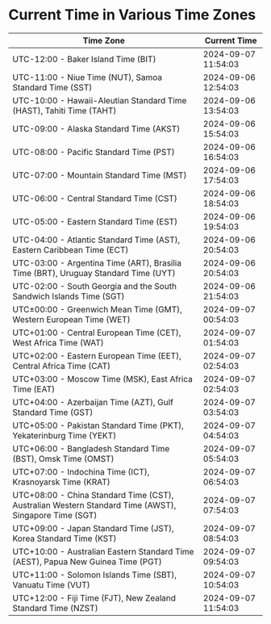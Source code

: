 # Current Time in Various Time Zones

| Time Zone | Current Time |
|-----------|--------------|
| UTC-12:00 - Baker Island Time (BIT) | 2024-09-07 11:54:03 |
| UTC-11:00 - Niue Time (NUT), Samoa Standard Time (SST) | 2024-09-06 12:54:03 |
| UTC-10:00 - Hawaii-Aleutian Standard Time (HAST), Tahiti Time (TAHT) | 2024-09-06 13:54:03 |
| UTC-09:00 - Alaska Standard Time (AKST) | 2024-09-06 15:54:03 |
| UTC-08:00 - Pacific Standard Time (PST) | 2024-09-06 16:54:03 |
| UTC-07:00 - Mountain Standard Time (MST) | 2024-09-06 17:54:03 |
| UTC-06:00 - Central Standard Time (CST) | 2024-09-06 18:54:03 |
| UTC-05:00 - Eastern Standard Time (EST) | 2024-09-06 19:54:03 |
| UTC-04:00 - Atlantic Standard Time (AST), Eastern Caribbean Time (ECT) | 2024-09-06 20:54:03 |
| UTC-03:00 - Argentina Time (ART), Brasília Time (BRT), Uruguay Standard Time (UYT) | 2024-09-06 20:54:03 |
| UTC-02:00 - South Georgia and the South Sandwich Islands Time (SGT) | 2024-09-06 21:54:03 |
| UTC±00:00 - Greenwich Mean Time (GMT), Western European Time (WET) | 2024-09-07 00:54:03 |
| UTC+01:00 - Central European Time (CET), West Africa Time (WAT) | 2024-09-07 01:54:03 |
| UTC+02:00 - Eastern European Time (EET), Central Africa Time (CAT) | 2024-09-07 02:54:03 |
| UTC+03:00 - Moscow Time (MSK), East Africa Time (EAT) | 2024-09-07 02:54:03 |
| UTC+04:00 - Azerbaijan Time (AZT), Gulf Standard Time (GST) | 2024-09-07 03:54:03 |
| UTC+05:00 - Pakistan Standard Time (PKT), Yekaterinburg Time (YEKT) | 2024-09-07 04:54:03 |
| UTC+06:00 - Bangladesh Standard Time (BST), Omsk Time (OMST) | 2024-09-07 05:54:03 |
| UTC+07:00 - Indochina Time (ICT), Krasnoyarsk Time (KRAT) | 2024-09-07 06:54:03 |
| UTC+08:00 - China Standard Time (CST), Australian Western Standard Time (AWST), Singapore Time (SGT) | 2024-09-07 07:54:03 |
| UTC+09:00 - Japan Standard Time (JST), Korea Standard Time (KST) | 2024-09-07 08:54:03 |
| UTC+10:00 - Australian Eastern Standard Time (AEST), Papua New Guinea Time (PGT) | 2024-09-07 09:54:03 |
| UTC+11:00 - Solomon Islands Time (SBT), Vanuatu Time (VUT) | 2024-09-07 10:54:03 |
| UTC+12:00 - Fiji Time (FJT), New Zealand Standard Time (NZST) | 2024-09-07 11:54:03 |
